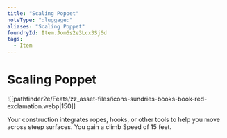 ```yaml
---
title: "Scaling Poppet"
noteType: ":luggage:"
aliases: "Scaling Poppet"
foundryId: Item.Jom6s2e3Lcx3Sj6d
tags:
  - Item
---
```


# Scaling Poppet
![[pathfinder2e/Feats/zz_asset-files/icons-sundries-books-book-red-exclamation.webp|150]]

Your construction integrates ropes, hooks, or other tools to help you move across steep surfaces. You gain a climb Speed of 15 feet.
